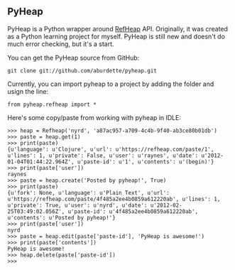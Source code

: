 ## PyHeap

PyHeap is a Python wrapper around [RefHeap](https://reafheap.com) API. Originally, it was created as a Python learning project for myself. PyHeap is still new and doesn't do much error checking, but it's a start.

You can get the PyHeap source from GitHub:

    git clone git://github.com/aburdette/pyheap.git

Currently, you can import pyheap to a project by adding the folder and usign the line:

    from pyheap.refheap import *

Here's some copy/paste from working with pyheap in IDLE:

    >>> heap = Refheap('nyrd', 'a87ac957-a709-4c4b-9f40-ab3ce80b01db')
    >>> paste = heap.get(1)
    >>> print(paste)
    {u'language': u'Clojure', u'url': u'https://refheap.com/paste/1', u'lines': 1, u'private': False, u'user': u'raynes', u'date': u'2012-01-04T01:44:22.964Z', u'paste-id': u'1', u'contents': u'(begin)'}
    >>> print(paste['user'])
    raynes
    >>> paste = heap.create('Posted by pyheap!', True)
    >>> print(paste)
    {u'fork': None, u'language': u'Plain Text', u'url': u'https://refheap.com/paste/4f485a2ee4b0859a612220ab', u'lines': 1, u'private': True, u'user': u'nyrd', u'date': u'2012-02-25T03:49:02.056Z', u'paste-id': u'4f485a2ee4b0859a612220ab', u'contents': u'Posted by pyheap!'}
    >>> print(paste['user'])
    nyrd
    >>> paste = heap.edit(paste['paste-id'], 'PyHeap is awesome!')
    >>> print(paste['contents'])
    PyHeap is awesome!
    >>> heap.delete(paste['paste-id'])
    >>> 
